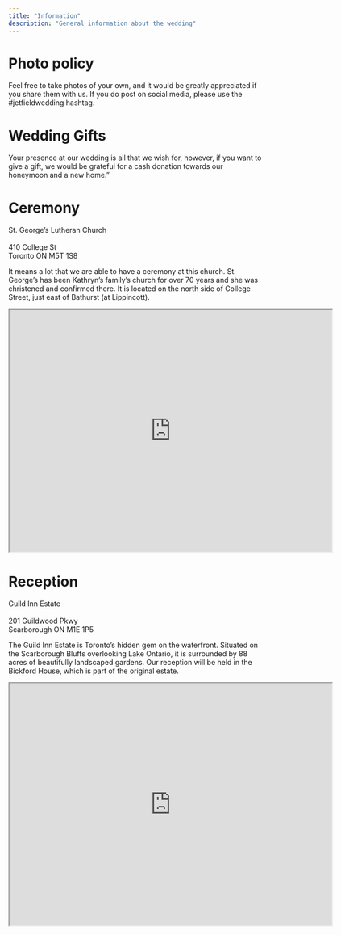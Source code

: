 ```yaml
---
title: "Information"
description: "General information about the wedding"
---
```


<h1>Photo policy</h1>

 Feel free to take photos of your own, and it would be greatly appreciated if you share them with us. If you do post on social media, please use the #jetfieldwedding hashtag. 

<h1>Wedding Gifts</h1>

Your presence at our wedding is all that we wish for, however, if you want to give a gift, we would be grateful for a cash donation towards our honeymoon and a new home.” 



<h1>Ceremony</h1>
St. George’s Lutheran Church<br/>
<br/>
410 College St<br/>
Toronto ON M5T 1S8<br/>

It means a lot that we are able to have a ceremony at this church. St. George’s has been Kathryn’s family’s church for over 70 years and she was christened and confirmed there. It is located on the north side of College Street, just east of Bathurst (at Lippincott).

<iframe src="https://www.google.com/maps/d/embed?mid=16MdBV3RtwOxB3HrHjEFMPLzVc73AHdA&ehbc=2E312F" width="640" height="480"></iframe>

<h1>Reception</h1>
Guild Inn Estate<br/>
<br/>
201 Guildwood Pkwy<br/>
Scarborough ON M1E 1P5<br/>

The Guild Inn Estate is Toronto’s hidden gem on the waterfront. Situated on the Scarborough Bluffs overlooking Lake Ontario, it is surrounded by 88 acres of beautifully landscaped gardens. Our reception will be held in the Bickford House, which is part of the original estate. 

<iframe src="https://www.google.com/maps/d/embed?mid=1-5Td8ZHrleNDQloscQj92hLKejhVNWU&ehbc=2E312F" width="640" height="480"></iframe>
